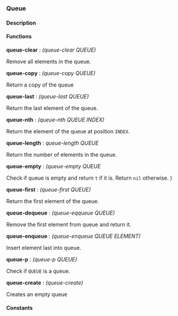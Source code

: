 ### Queue

#### Description


#### Functions

**queue-clear** : *(queue-clear QUEUE)*

Remove all elements in the queue.


**queue-copy** : *(queue-copy QUEUE)*

Return a copy of the queue


**queue-last** : *(queue-last QUEUE)*

Return the last element of the queue.


**queue-nth** : *(queue-nth QUEUE INDEX)*

Return the element of the queue at position `INDEX`.


**queue-length** : *queue-length QUEUE*

Return the number of elements in the queue.


**queue-empty** : *(queue-empty QUEUE*

Check if queue is empty and return `t` if it is. Return `nil`
otherwise.  )

**queue-first** : *(queue-first QUEUE)*

Return the first element of the queue.


**queue-dequeue** : *(queue-eqqueue QUEUE)*

Remove the first element from queue and return it.

**queue-enqueue** : *(queue-enqueue QUEUE ELEMENT)*

Insert element last into queue.

**queue-p** : *(queue-p QUEUE)*

Check if `QUEUE` is a queue. 

**queue-create** : *(queue-create)*

Creates an empty queue

#### Constants
